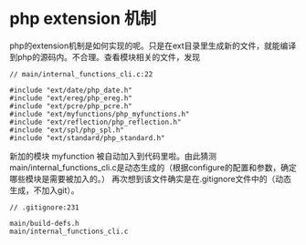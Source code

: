 # php extension 机制
php的extension机制是如何实现的呢。只是在ext目录里生成新的文件，就能编译到php的源码内。不合理。查看模块相关的文件，发现
```
// main/internal_functions_cli.c:22

#include "ext/date/php_date.h"
#include "ext/ereg/php_ereg.h"
#include "ext/pcre/php_pcre.h"
#include "ext/myfunctions/php_myfunctions.h"
#include "ext/reflection/php_reflection.h"
#include "ext/spl/php_spl.h"
#include "ext/standard/php_standard.h"
```
新加的模块 myfunction 被自动加入到代码里啦。由此猜测main/internal_functions_cli.c是动态生成的（根据configure的配置和参数，确定哪些模块是需要被加入的。）
再次想到该文件确实是在.gitignore文件中的（动态生成，不加入git）。
```
// .gitignore:231

main/build-defs.h
main/internal_functions_cli.c
```